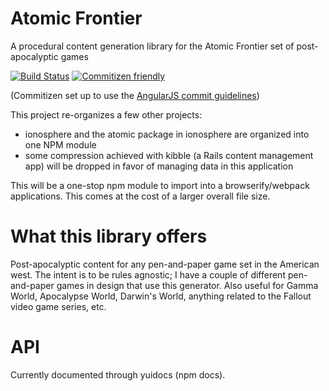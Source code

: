 # Atomic Frontier
A procedural content generation library for the Atomic Frontier set of post-apocalyptic games

[![Build Status](https://travis-ci.org/alxdark/atomicfrontier.svg?branch=master)](https://travis-ci.org/alxdark/atomicfrontier)
[![Commitizen friendly](https://img.shields.io/badge/commitizen-friendly-brightgreen.svg)](http://commitizen.github.io/cz-cli/)

(Commitizen set up to use the [AngularJS commit guidelines](https://github.com/angular/angular.js/blob/master/CONTRIBUTING.md#-git-commit-guidelines "AngularJS commit guidelines"))

This project re-organizes a few other projects:

* ionosphere and the atomic package in ionosphere are organized into one NPM module
* some compression achieved with kibble (a Rails content management app) will be dropped in favor of managing data in this application

This will be a one-stop npm module to import into a browserify/webpack applications. This comes at the cost of a larger overall file size.

# What this library offers

Post-apocalyptic content for any pen-and-paper game set in the American west. The intent is to be rules agnostic; I have a couple of different pen-and-paper games in design that use this generator. Also useful for Gamma World, Apocalypse World, Darwin's World, anything related to the Fallout video game series, etc.

# API
Currently documented through yuidocs (npm docs).
